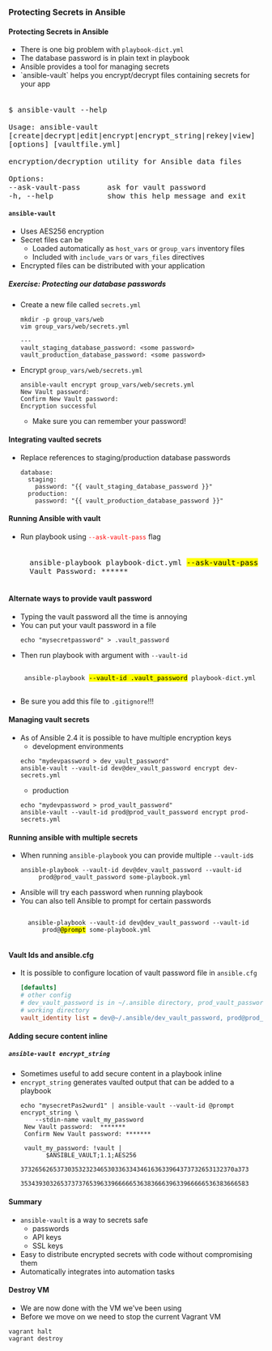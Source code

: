 ### Protecting Secrets in Ansible


#### Protecting Secrets in Ansible

* There is one big problem with <!-- .element: class="fragment" data-fragment-index="0" -->`playbook-dict.yml`
* The database password is in plain text in playbook <!-- .element: class="fragment" data-fragment-index="1" -->
* Ansible provides a tool for managing secrets <!-- .element: class="fragment" data-fragment-index="2" -->
* <!-- .element: class="fragment" data-fragment-index="3" -->`ansible-vault` helps you encrypt/decrypt files containing secrets for your app

<pre class="fragment" data-fragment-index="4" style="font-size:13pt;"><code data-trim>
$ ansible-vault --help

Usage: ansible-vault [create|decrypt|edit|encrypt|encrypt_string|rekey|view] [options] [vaultfile.yml]

encryption/decryption utility for Ansible data files

Options:
--ask-vault-pass      ask for vault password
-h, --help            show this help message and exit
</code></pre>



#### `ansible-vault`

* Uses AES256 encryption
* Secret files can be
   * Loaded automatically as `host_vars` or `group_vars` inventory files
   * Included with `include_vars` or `vars_files` directives
* Encrypted files can be distributed with your application



##### Exercise: Protecting our database passwords
* Create a new file called `secrets.yml`
   ```
   mkdir -p group_vars/web
   vim group_vars/web/secrets.yml
   ```
   ```
   ---
   vault_staging_database_password: <some password>
   vault_production_database_password: <some password>
   ```
   <!-- .element: style="font-size:12pt;"  -->
* Encrypt `group_vars/web/secrets.yml`
   ```
   ansible-vault encrypt group_vars/web/secrets.yml
   New Vault password: 
   Confirm New Vault password: 
   Encryption successful

   ```
   <!-- .element: style="font-size:12pt;"  -->
   * Make sure you can remember your password!



#### Integrating vaulted secrets
* Replace references to staging/production database passwords
   ```
   database:
     staging:
       password: "{{ vault_staging_database_password }}"
     production:
       password: "{{ vault_production_database_password }}"
   ```



#### Running Ansible with vault
* Run playbook using <code style="color:red;">--ask-vault-pass</code> flag
   <pre style="font-size:13pt;"><code data-trim data-noescape>
    ansible-playbook playbook-dict.yml <mark>--ask-vault-pass</mark>
    Vault Password: ******
   </code></pre>



#### Alternate ways to provide vault password
* Typing the vault password all the time is annoying <!-- .element: class="fragment" data-fragment-index="0" -->
* You can put your vault password in a file <!-- .element: class="fragment" data-fragment-index="1" -->
   ```
   echo "mysecretpassword" > .vault_password
   ```
* Then run playbook with argument with <!-- .element: class="fragment" data-fragment-index="3" -->`--vault-id`
   <pre style="font-size:11pt;"><code class="shell" data-trim data-noescape>
   ansible-playbook <mark>--vault-id .vault_password</mark> playbook-dict.yml
   </code></pre>
* Be sure you add this file to <!-- .element: class="fragment" data-fragment-index="4" -->`.gitignore`!!!


#### Managing vault secrets
* As of Ansible 2.4 it is possible to have multiple encryption keys
  * development environments
   ```
   echo "mydevpassword > dev_vault_password"
   ansible-vault --vault-id dev@dev_vault_password encrypt dev-secrets.yml
   ```
  * production
   ```
   echo "mydevpassword > prod_vault_password"
   ansible-vault --vault-id prod@prod_vault_password encrypt prod-secrets.yml
   ```


#### Running ansible with multiple secrets
* When running `ansible-playbook` you can provide multiple `--vault-id`s
   ```
   ansible-playbook --vault-id dev@dev_vault_password --vault-id 
        prod@prod_vault_password some-playbook.yml
   ```
   <!-- style="font-size:12pt;" --> 
* Ansible will try each password when running playbook
* You can also tell Ansible to prompt for certain passwords
    <pre><code data-noescape>
    ansible-playbook --vault-id dev@dev_vault_password --vault-id 
        prod@<mark>@prompt</mark> some-playbook.yml
    </code></pre>



#### Vault Ids and ansible.cfg
* It is possible to configure location of vault password file in `ansible.cfg`
   ```ini
   [defaults]
   # other config
   # dev_vault_password is in ~/.ansible directory, prod_vault_password in
   # working directory
   vault_identity list = dev@~/.ansible/dev_vault_password, prod@prod_vault_password
   ```


#### Adding secure content inline
##### `ansible-vault encrypt_string`
* Sometimes useful to add secure content in a playbook inline
* `encrypt_string` generates vaulted output that can be added to a playbook
   ```
   echo "mysecretPas2wurd1" | ansible-vault --vault-id @prompt encrypt_string \
       --stdin-name vault_my_password
    New Vault password:  *******
    Confirm New Vault password: *******
   ```
   <!-- .element: style="font-size:12pt;"  -->
   ```
    vault_my_password: !vault |
          $ANSIBLE_VAULT;1.1;AES256
          37326562653730353232346530336334346163633964373732653132370a373
          353439303265373737653963396666653638366639633966666536383666583
   ```
   <!-- .element: style="font-size:12pt;"  class="fragment" data-fragment-index="0" -->



#### Summary
* `ansible-vault` is a way to secrets safe
   * passwords
   * API keys
   * SSL keys
* Easy to distribute encrypted secrets with code without compromising them
* Automatically integrates into automation tasks


#### Destroy VM
* We are now done with the VM we've been using
* Before we move on we need to stop the current Vagrant VM

```
vagrant halt
vagrant destroy
```
